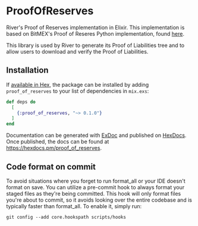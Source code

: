 # ProofOfReserves

River's Proof of Reserves implementation in Elixir. This implementation is based on BitMEX's Proof of Reseres Python implementation, found [here](https://github.com/BitMEX/proof-of-reserves-liabilities).

This library is used by River to generate its Proof of Liabilities tree and to allow users to download and verify the Proof of Liabilities. 

## Installation

If [available in Hex](https://hex.pm/docs/publish), the package can be installed
by adding `proof_of_reserves` to your list of dependencies in `mix.exs`:

```elixir
def deps do
  [
    {:proof_of_reserves, "~> 0.1.0"}
  ]
end
```

Documentation can be generated with [ExDoc](https://github.com/elixir-lang/ex_doc)
and published on [HexDocs](https://hexdocs.pm). Once published, the docs can
be found at <https://hexdocs.pm/proof_of_reserves>.

## Code format on commit

To avoid situations where you forget to run format_all or your IDE doesn't format on save. You can utilize a pre-commit hook to always format your staged files as they're being committed. This hook will only format files you're about to commit, so it avoids looking over the entire codebase and is typically faster than format_all. To enable it, simply run:

```
git config --add core.hookspath scripts/hooks
```